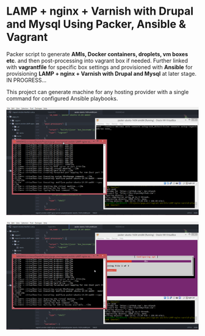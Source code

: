 # LAMP + nginx + Varnish with Drupal and Mysql Using Packer, Ansible & Vagrant
Packer script to generate **AMIs, Docker containers, droplets, vm boxes etc**. and then post-processing into vagrant box if needed. Further linked with **vagrantfile** for specific box settings and provisioned with **Ansible** for provisioning **LAMP + nginx + Varnish with Drupal and Mysql** at later stage. IN PROGRESS...

This project can generate machine for any hosting provider with a single command for configured Ansible playbooks.

![Script Running](https://raw.githubusercontent.com/Dev-Dipesh/vagrant-ansible-LAMP-nginx-varnish-playbook/master/img/img1.png)

![Script Running](https://raw.githubusercontent.com/Dev-Dipesh/vagrant-ansible-LAMP-nginx-varnish-playbook/master/img/img2.png)
